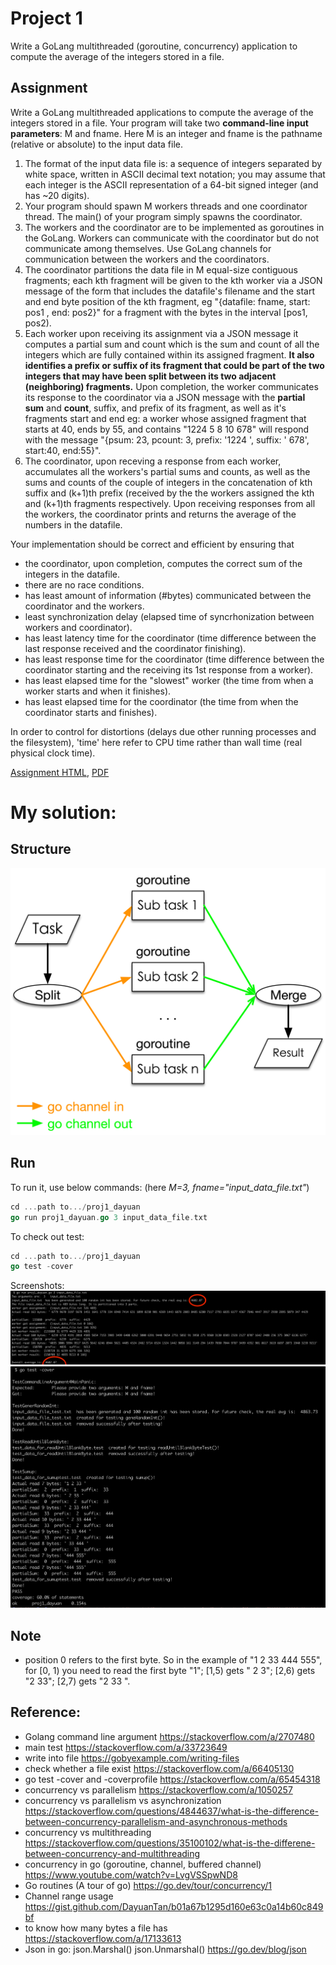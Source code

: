 
# Project 1
 
Write a GoLang multithreaded (goroutine, concurrency) application to compute the average of the integers stored in a file. 

## Assignment

Write a GoLang multithreaded applications to compute the average of the integers stored in a file. 
Your program will take two **command-line input parameters**: M and fname. Here M is an integer and fname is the pathname (relative or absolute) to the input data file.
1. The format of the input data file is: a sequence of integers separated by white space, written in ASCII decimal text notation; you may assume that each integer is the ASCII representation of a 64-bit signed integer (and has ~20 digits).
2. Your program should spawn M workers threads and one coordinator thread. The main() of your program simply spawns the coordinator.
3. The workers and the coordinator are to be implemented as goroutines in the GoLang. Workers can communicate with the coordinator but do not communicate among themselves. Use GoLang channels for communication between the workers and the coordinators.
4. The coordinator partitions the data file in M equal-size contiguous fragments; each kth fragment will be given to the kth worker via a JSON message of the form that includes the datafile's filename and the start and end byte position of the kth fragment, eg "{datafile: fname, start: pos1 , end: pos2}" for a fragment with the bytes in the interval [pos1, pos2).
5. Each worker upon receiving its assignment via a JSON message it computes a partial sum and count which is the sum and count of all the integers which are fully contained within its assigned fragment. **It also identifies a prefix or suffix of its fragment that could be part of the two integers that may have been split between its two adjacent (neighboring) fragments.** Upon completion, the worker communicates its response to the coordinator via a JSON message with the **partial** **sum** and **count**, suffix, and prefix of its fragment, as well as it's fragments start and end eg: a worker whose assigned fragment that starts at 40, ends by 55, and contains "1224 5 8 10 678" will respond with the message "{psum: 23, pcount: 3, prefix: '1224 ', suffix: ' 678', start:40, end:55}".
6. The coordinator, upon receving a response from each worker, accumulates all the workers's partial sums and counts, as well as the sums and counts of the couple of integers in the concatenation of kth suffix and (k+1)th prefix (received by the the workers assigned the kth and (k+1)th fragments respectively. Upon receiving responses from all the workers, the coordinator prints and returns the average of the numbers in the datafile.

Your implementation should be correct and efficient by ensuring that
- the coordinator, upon completion, computes the correct sum of the integers in the datafile.
- there are no race conditions.
- has least amount of information (#bytes) communicated between the coordinator and the workers.
- least synchronization delay (elapsed time of syncrhonization between workers and coordinator).
- has least latency time for the coordinator (time difference between the last response received and the coordinator finishing).
- has least response time for the coordinator (time difference between the coordinator starting and the receiving its 1st response from a worker).
- has least elapsed time for the "slowest" worker (the time from when a worker starts and when it finishes).
- has least elapsed time for the coordinator (the time from when the coordinator starts and finishes).

In order to control for distortions (delays due other running processes and the filesystem), 'time' here refer to CPU time rather than wall time (real physical clock time). 

[Assignment HTML](https://www.csee.umbc.edu/~kalpakis/courses/621-sp22/project/prj0.php), [PDF](proj1.pdf)

# My solution:

## Structure

![](img/structure.png)

## Run

To run it, use below commands: (here *M=3, fname="input_data_file.txt"*)

```go
cd ...path to.../proj1_dayuan
go run proj1_dayuan.go 3 input_data_file.txt
```

To check out test:
```go
cd ...path to.../proj1_dayuan
go test -cover

```

Screenshots:
![](img/s1.png)
![](img/s2.png)


## Note

- position 0 refers to the first byte. So in the example of "1 2 33 444 555", for [0, 1) you need to read the first byte "1"; [1,5) gets " 2 3"; [2,6) gets "2 33"; [2,7) gets "2 33 ". 

## Reference:

- Golang command line argument https://stackoverflow.com/a/2707480
- main test https://stackoverflow.com/a/33723649
- write into file https://gobyexample.com/writing-files
- check whether a file exist https://stackoverflow.com/a/66405130
- go test -cover and -coverprofile https://stackoverflow.com/a/65454318
- concurrency vs parallelism https://stackoverflow.com/a/1050257
- concurrency vs parallelism vs asynchronization https://stackoverflow.com/questions/4844637/what-is-the-difference-between-concurrency-parallelism-and-asynchronous-methods
- concurrency vs multithreading https://stackoverflow.com/questions/35100102/what-is-the-differene-between-concurrency-and-multithreading
- concurrency in go (goroutine, channel, buffered channel) https://www.youtube.com/watch?v=LvgVSSpwND8
- Go routines (A tour of go) https://go.dev/tour/concurrency/1
- Channel range usage https://gist.github.com/DayuanTan/b01a67b1295d160e63c0a14b60c849bf
- to know how many bytes a file has https://stackoverflow.com/a/17133613 
- Json in go: json.Marshal() json.Unmarshal() https://go.dev/blog/json


